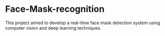 # Face-Mask-recognition
This project aimed to develop a real-time face mask detection system using computer vision and deep learning techniques.
